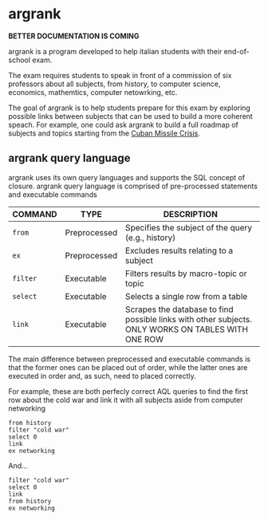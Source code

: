 # argrank
**BETTER DOCUMENTATION IS COMING**


argrank is a program developed to help italian students with their end-of-school exam.

The exam requires students to speak in front of a commission of six professors about all subjects, from history, to computer science, economics, mathemtics, computer netowrking, etc.

The goal of argrank is to help students prepare for this exam by exploring possible links between subjects that can be used to build a more coherent speach. For example, one could ask argrank to build a full roadmap of subjects and topics starting from the [Cuban Missile Crisis]().

## argrank query language
argrank uses its own query languages and supports the SQL concept of closure.
argrank query language is comprised of pre-processed statements and executable commands

| COMMAND | TYPE | DESCRIPTION |
| - | - | - |
| `from` | Preprocessed | Specifies the subject of the query (e.g., history) |
| `ex` | Preprocessed | Excludes results relating to a subject |
| `filter` | Executable | Filters results by macro-topic or topic |
| `select` | Executable | Selects a single row from a table |
| `link` | Executable | Scrapes the database to find possible links with other subjects. ONLY WORKS ON TABLES WITH ONE ROW |

The main difference between preprocessed and executable commands is that the former ones can be placed out of order, while the latter ones are executed in order and, as such, need to placed correctly.

For example, these are both perfecly correct AQL queries to find the first row about the cold war and link it with all subjects aside from computer networking
```
from history
filter "cold war"
select 0
link
ex networking
```

And...
```
filter "cold war"
select 0
link
from history
ex networking
```

